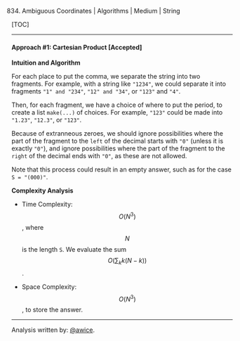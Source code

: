 834. Ambiguous Coordinates | Algorithms | Medium | String

[TOC]

---
#### Approach #1: Cartesian Product [Accepted]

**Intuition and Algorithm**

For each place to put the comma, we separate the string into two fragments.  For example, with a string like `"1234"`, we could separate it into fragments `"1" and "234"`, `"12" and "34"`, or `"123"` and `"4"`.

Then, for each fragment, we have a choice of where to put the period, to create a list `make(...)` of choices.  For example, `"123"` could be made into `"1.23"`, `"12.3"`, or `"123"`.

Because of extranneous zeroes, we should ignore possibilities where the part of the fragment to the `left` of the decimal starts with `"0"` (unless it is exactly `"0"`), and ignore possibilities where the part of the fragment to the `right` of the decimal ends with `"0"`, as these are not allowed.

Note that this process could result in an empty answer, such as for the case `S = "(000)"`.



**Complexity Analysis**

* Time Complexity:  $$O(N^3)$$, where $$N$$ is the length `S`.  We evaluate the sum $$O(\sum_k k(N-k))$$.

* Space Complexity: $$O(N^3)$$, to store the answer.

---

Analysis written by: [@awice](https://leetcode.com/awice).
